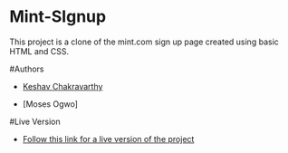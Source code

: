 # Mint-SIgnup
This project is a clone of the mint.com sign up page created using basic HTML and CSS.


#Authors
- [Keshav Chakravarthy](https://github.com/keshav-c)

- [Moses Ogwo]

#Live Version
- [Follow this link for a live version of the project](https://keshav-c.github.io/mint-signup/index.html)
